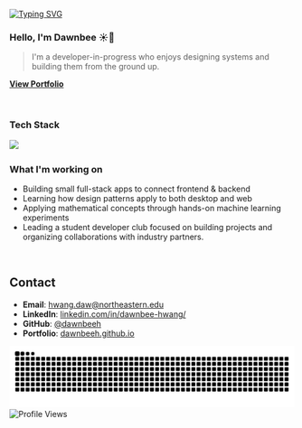 [![Typing SVG](https://readme-typing-svg.herokuapp.com?color=FFD700&lines=Hello%2C+I'm+Dawnbee!;Developer+in+progress+%F0%9F%92%BB;Building+ideas+into+reality+🌿)](https://git.io/typing-svg)

### Hello, I'm Dawnbee ☀️🐝 
> I'm a developer-in-progress who enjoys designing systems and building them from the ground up.  

**[View Portfolio](https://dawnbeeh.github.io)**

<p>&nbsp;</p>

### Tech Stack
<p>
  <img src="https://skillicons.dev/icons?i=java,python,react,nodejs,mysql" />
</p>

### What I'm working on
- Building small full-stack apps to connect frontend & backend
- Learning how design patterns apply to both desktop and web
- Applying mathematical concepts through hands-on machine learning experiments
- Leading a student developer club focused on building projects and organizing collaborations with industry partners.

<p>&nbsp;</p>

## Contact
- **Email**: [hwang.daw@northeastern.edu](hwang.daw@northeastern.edu)
- **LinkedIn**: [linkedin.com/in/dawnbee-hwang/](https://www.linkedin.com/in/dawnbee-hwang/)
- **GitHub**: [@dawnbeeh](https://github.com/dawnbeeh)
- **Portfolio**: [dawnbeeh.github.io](https://dawnbeeh.github.io)

<!--START_SECTION:activity-->
<!--END_SECTION:activity-->

![snake gif](https://github.com/dawnbeeh/dawnbeeh/blob/output/github-contribution-grid-snake.svg)
![Profile Views](https://komarev.com/ghpvc/?username=dawnbeeh&label=Profile%20views&color=9ACD32&style=flat)
